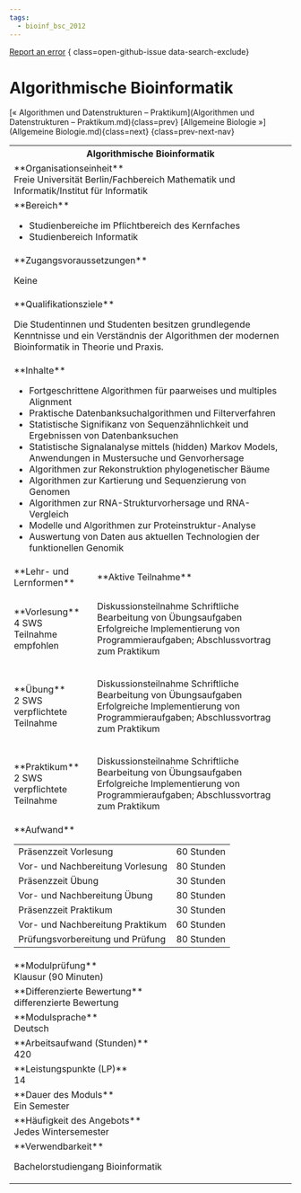 ```yaml
---
tags:
  - bioinf_bsc_2012
---
```

[Report an error](https://github.com/SGSSGene/FUB-SUP/issues/new?title=Error%20in%20%22Algorithmische%20Bioinformatik%22&body=There%20seems%20to%20be%20an%20error%20in%20module%20%22Algorithmische%20Bioinformatik%22%2E%0A%0A%3CDescribe%20here%20a%20slightly%20more%20detailed%20description%20of%20what%20is%20wrong%3E&labels=bug)
{ class=open-github-issue data-search-exclude}

# Algorithmische Bioinformatik

[« Algorithmen und Datenstrukturen – Praktikum](Algorithmen und Datenstrukturen – Praktikum.md){class=prev}
[Allgemeine Biologie »](Allgemeine Biologie.md){class=next}
{class=prev-next-nav}

<table markdown id="moduledesc">
<tr markdown class="moduledesc_head"><th colspan="2">Algorithmische Bioinformatik </th></tr>
<tr markdown><td colspan="2">**Organisationseinheit**   <br>Freie Universität Berlin/Fachbereich Mathematik und Informatik/Institut für Informatik</td></tr>

<tr markdown><td colspan="2">**Bereich**<br>


- Studienbereiche im Pflichtbereich des Kernfaches
- Studienbereich Informatik

</td></tr>

<tr markdown><td colspan="2">**Zugangsvoraussetzungen** <br>

Keine


</td></tr>
<tr markdown><td colspan="2">**Qualifikationsziele**    <br>

Die Studentinnen und Studenten besitzen grundlegende Kenntnisse und ein
Verständnis der Algorithmen der modernen Bioinformatik in Theorie und
Praxis.


</td></tr>
<tr markdown><td colspan="2">**Inhalte**                <br>


- Fortgeschrittene Algorithmen für paarweises und multiples Alignment
- Praktische Datenbanksuchalgorithmen und Filterverfahren
- Statistische Signifikanz von Sequenzähnlichkeit und Ergebnissen von
  Datenbanksuchen
- Statistische Signalanalyse mittels (hidden) Markov Models, Anwendungen in
  Mustersuche und Genvorhersage
- Algorithmen zur Rekonstruktion phylogenetischer Bäume
- Algorithmen zur Kartierung und Sequenzierung von Genomen
- Algorithmen zur RNA-Strukturvorhersage und RNA-Vergleich
- Modelle und Algorithmen zur Proteinstruktur-Analyse
- Auswertung von Daten aus aktuellen Technologien der funktionellen Genomik


</td></tr>

<tr markdown><td>**Lehr- und Lernformen**</td><td>**Aktive Teilnahme**</td></tr>
<tr markdown><td> **Vorlesung** <br>4 SWS <br> Teilnahme empfohlen</td><td>

Diskussionsteilnahme
Schriftliche Bearbeitung von Übungsaufgaben
Erfolgreiche Implementierung von Programmieraufgaben; Abschlussvortrag zum Praktikum
</td></tr>
<tr markdown><td> **Übung** <br>2 SWS <br> verpflichtete Teilnahme</td><td>

Diskussionsteilnahme
Schriftliche Bearbeitung von Übungsaufgaben
Erfolgreiche Implementierung von Programmieraufgaben; Abschlussvortrag zum Praktikum
</td></tr>
<tr markdown><td> **Praktikum** <br>2 SWS <br> verpflichtete Teilnahme</td><td>

Diskussionsteilnahme
Schriftliche Bearbeitung von Übungsaufgaben
Erfolgreiche Implementierung von Programmieraufgaben; Abschlussvortrag zum Praktikum
</td></tr>
<tr markdown><td colspan="2">**Aufwand**                <br>
<table class="aufwand_table">
<tr><td>Präsenzzeit Vorlesung</td><td>60 Stunden</td></tr>
<tr><td>Vor- und Nachbereitung Vorlesung</td><td>80 Stunden</td></tr>
<tr><td>Präsenzzeit Übung</td><td>30 Stunden</td></tr>
<tr><td>Vor- und Nachbereitung Übung</td><td>80 Stunden</td></tr>
<tr><td>Präsenzzeit Praktikum</td><td>30 Stunden</td></tr>
<tr><td>Vor- und Nachbereitung Praktikum</td><td>60 Stunden</td></tr>
<tr><td>Prüfungsvorbereitung und Prüfung</td><td>80 Stunden</td></tr>
</table>

</td></tr>
<tr markdown><td colspan="2">**Modulprüfung**             <br>Klausur (90 Minuten)


</td></tr>
<tr markdown><td colspan="2">**Differenzierte Bewertung** <br>differenzierte Bewertung

</td></tr>
<tr markdown><td colspan="2">**Modulsprache**             <br>Deutsch</td></tr>
<tr markdown><td colspan="2">**Arbeitsaufwand (Stunden)** <br>420</td></tr>
<tr markdown><td colspan="2">**Leistungspunkte (LP)**     <br>14</td></tr>
<tr markdown><td colspan="2">**Dauer des Moduls**         <br>Ein Semester</td></tr>
<tr markdown><td colspan="2">**Häufigkeit des Angebots**  <br>Jedes Wintersemester</td></tr>
<tr markdown><td colspan="2">**Verwendbarkeit**           <br>

Bachelorstudiengang Bioinformatik


</td></tr>


</table>
